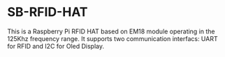# SB-RFID-HAT
This is a Raspberry Pi RFID HAT based on EM18 module operating in the 125Khz frequency range. It supports two communication interfacs: UART for RFID and I2C for Oled Display.
